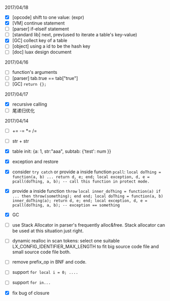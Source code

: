 2017/04/18
 + [X]  [opcode] shift to one value: \(expr\)
 + [X]  [VM] continue statement
 + [ ]  [parser] if-elseif statement
 + [ ]  [standard lib] next, prev(used to iterate a table's key-value)
 + [X]  [GC] collect key of a table
 + [ ]  [object] using a id to be the hash key
 + [ ]  [doc] luax design document

2017/04/16
 + [ ]  function's arguments
 + [ ]  [parser] tab.true == tab["true"]
 + [ ]  [GC] `return {};`

2017/04/17
 + [X]  recursive calling
 + [ ]  尾递归优化

2017/04/14
 + [ ]  += -= *= /=
 + [ ]  str + str
 + [X]  table init: {a: 1, str:"aaa", subtab: {'test': num }}
 + [X]  exception and restore
 + [X]  consider `try catch` or provide a inside function `pcall`:
        ```
        local doThing = function(a, b) ... return d, e; end;
        local exception, d, e = pcall(doThing, a, b); -- call this function in protect mode.
        ```
 + [X]  provide a inside function `throw`
        ```
        local inner_doThing = function(a) if ... then throw(something); end end;
        local doThing = function(a, b) inner_doThing(a); return d, e; end;
        local exception, d, e = pcall(doThing, a, b); -- exception == something
        ```
 + [X]  GC

 + [ ]  use Stack Allocator in parser's frequently alloc&free. Stack allocator can be used at this situation just right.
 + [ ]  dynamic realloc in scan tokens: select one suitable LX_CONFIG_IDENTIFIER_MAX_LENGTH to fit big source code file and small source code file both.
 + [ ] remove prefix_op in BNF and code.
 + [ ] support `for local i = 0; ....`
 + [ ] support `for in...`
 + [X] fix bug of closure
